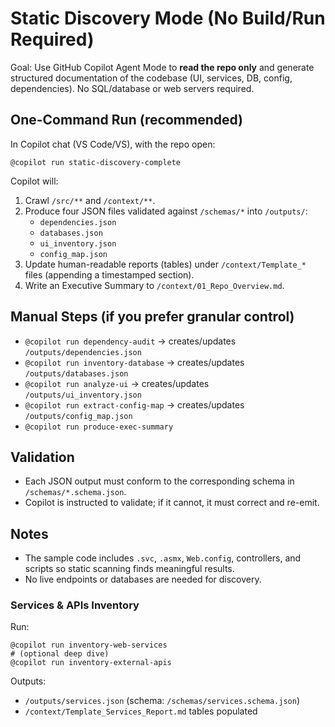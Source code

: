 # Static Discovery Mode (No Build/Run Required)

Goal: Use GitHub Copilot Agent Mode to **read the repo only** and generate structured documentation
of the codebase (UI, services, DB, config, dependencies). No SQL/database or web servers required.

## One-Command Run (recommended)
In Copilot chat (VS Code/VS), with the repo open:
```
@copilot run static-discovery-complete
```

Copilot will:
1. Crawl `/src/**` and `/context/**`.
2. Produce four JSON files validated against `/schemas/*` into `/outputs/`:
   - `dependencies.json`
   - `databases.json`
   - `ui_inventory.json`
   - `config_map.json`
3. Update human-readable reports (tables) under `/context/Template_*` files (appending a timestamped section).
4. Write an Executive Summary to `/context/01_Repo_Overview.md`.

## Manual Steps (if you prefer granular control)
- `@copilot run dependency-audit` → creates/updates `/outputs/dependencies.json`
- `@copilot run inventory-database` → creates/updates `/outputs/databases.json`
- `@copilot run analyze-ui` → creates/updates `/outputs/ui_inventory.json`
- `@copilot run extract-config-map` → creates/updates `/outputs/config_map.json`
- `@copilot run produce-exec-summary`

## Validation
- Each JSON output must conform to the corresponding schema in `/schemas/*.schema.json`.
- Copilot is instructed to validate; if it cannot, it must correct and re-emit.

## Notes
- The sample code includes `.svc`, `.asmx`, `Web.config`, controllers, and scripts so static scanning finds meaningful results.
- No live endpoints or databases are needed for discovery.


### Services & APIs Inventory
Run:
```
@copilot run inventory-web-services
# (optional deep dive)
@copilot run inventory-external-apis
```
Outputs:
- `/outputs/services.json` (schema: `/schemas/services.schema.json`)
- `/context/Template_Services_Report.md` tables populated
